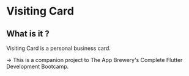 # Visiting Card

## What is it ?

Visiting Card is a personal business card.

-> This is a companion project to The App Brewery's Complete Flutter Development Bootcamp.


